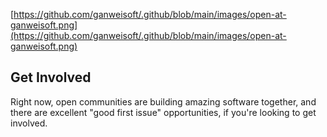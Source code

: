 
[https://github.com/ganweisoft/.github/blob/main/images/open-at-ganweisoft.png](https://github.com/ganweisoft/.github/blob/main/images/open-at-ganweisoft.png)

## Get Involved
Right now, open communities are building amazing software together, and there are excellent "good first issue" opportunities, if you're looking to get involved.